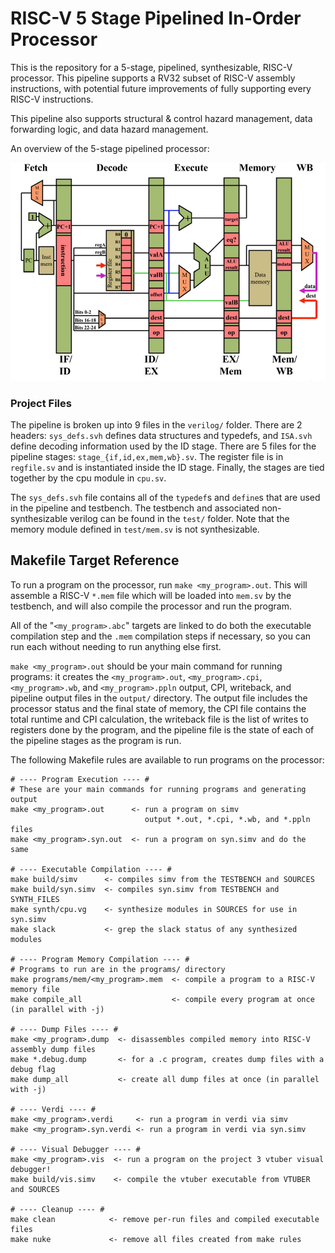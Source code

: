 
# RISC-V 5 Stage Pipelined In-Order Processor

This is the repository for a 5-stage, pipelined, synthesizable, RISC-V
processor. This pipeline supports a RV32 subset of RISC-V assembly instructions,
with potential future improvements of fully supporting every RISC-V instructions.

This pipeline also supports structural & control hazard management, data forwarding logic, 
and data hazard management.

An overview of the 5-stage pipelined processor:

![pipeline](images/five_stage.png)


### Project Files


The pipeline is broken up into 9 files in the `verilog/`
folder. There are 2 headers: `sys_defs.svh` defines data structures and
typedefs, and `ISA.svh` define decoding information used by the ID
stage. There are 5 files for the pipeline stages:
`stage_{if,id,ex,mem,wb}.sv`. The register file is in `regfile.sv` and
is instantiated inside the ID stage. Finally, the stages are tied
together by the cpu module in `cpu.sv`.

The `sys_defs.svh` file contains all of the `typedef`s and `define`s
that are used in the pipeline and testbench. The testbench and
associated non-synthesizable verilog can be found in the `test/`
folder. Note that the memory module defined in `test/mem.sv` is
not synthesizable.


## Makefile Target Reference

To run a program on the processor, run `make <my_program>.out`. This
will assemble a RISC-V `*.mem` file which will be loaded into `mem.sv`
by the testbench, and will also compile the processor and run the
program.

All of the "`<my_program>.abc`" targets are linked to do both the
executable compilation step and the `.mem` compilation steps if
necessary, so you can run each without needing to run anything else
first.

`make <my_program>.out` should be your main command for running
programs: it creates the `<my_program>.out`, `<my_program>.cpi`,
`<my_program>.wb`, and `<my_program>.ppln` output, CPI, writeback, and
pipeline output files in the `output/` directory. The output file
includes the processor status and the final state of memory, the CPI
file contains the total runtime and CPI calculation, the writeback file
is the list of writes to registers done by the program, and the pipeline
file is the state of each of the pipeline stages as the program is run.

The following Makefile rules are available to run programs on the
processor:

```
# ---- Program Execution ---- #
# These are your main commands for running programs and generating output
make <my_program>.out      <- run a program on simv
                              output *.out, *.cpi, *.wb, and *.ppln files
make <my_program>.syn.out  <- run a program on syn.simv and do the same

# ---- Executable Compilation ---- #
make build/simv      <- compiles simv from the TESTBENCH and SOURCES
make build/syn.simv  <- compiles syn.simv from TESTBENCH and SYNTH_FILES
make synth/cpu.vg    <- synthesize modules in SOURCES for use in syn.simv
make slack           <- grep the slack status of any synthesized modules

# ---- Program Memory Compilation ---- #
# Programs to run are in the programs/ directory
make programs/mem/<my_program>.mem  <- compile a program to a RISC-V memory file
make compile_all                    <- compile every program at once (in parallel with -j)

# ---- Dump Files ---- #
make <my_program>.dump  <- disassembles compiled memory into RISC-V assembly dump files
make *.debug.dump       <- for a .c program, creates dump files with a debug flag
make dump_all           <- create all dump files at once (in parallel with -j)

# ---- Verdi ---- #
make <my_program>.verdi     <- run a program in verdi via simv
make <my_program>.syn.verdi <- run a program in verdi via syn.simv

# ---- Visual Debugger ---- #
make <my_program>.vis  <- run a program on the project 3 vtuber visual debugger!
make build/vis.simv    <- compile the vtuber executable from VTUBER and SOURCES

# ---- Cleanup ---- #
make clean            <- remove per-run files and compiled executable files
make nuke             <- remove all files created from make rules
```
